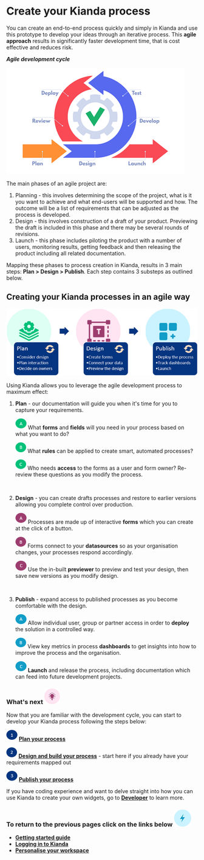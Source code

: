# Create your Kianda process #
You can create an end-to-end process quickly and simply in Kianda and use this prototype to develop your ideas through an iterative process. This **agile approach** results in significantly faster development time, that is cost effective and reduces risk.

***Agile development cycle***

![Agile approach](images/agile.png)

The main phases of an agile project are:

1. Planning - this involves determining the scope of the project, what is it you want to achieve and what end-users will be supported and how. The outcome will be a list of requirements that can be adjusted as the process is developed.
2. Design - this involves construction of a draft of your product. Previewing the draft is included in this phase and there may be several rounds of revisions. 
3. Launch - this phase includes piloting the product with a number of users, monitoring results, getting feedback and then releasing the product including all related documentation.

Mapping these phases to process creation in Kianda, results in 3 main steps: **Plan > Design > Publish**. Each step contains 3 substeps as outlined below.



## Creating your Kianda processes in an agile way ##



![Kianda process creation](images/flowchart.png)


Using Kianda allows you to leverage the agile development process to maximum effect:

1. **Plan** - our documentation will guide you when it's time for you to capture your requirements.

   ![A](images/greena.png) What **forms** and **fields** will you need in your process based on what you want to do?

   ![B](images/greenb.png) What **rules** can be applied to create smart, automated processes?

   ![C](images/greenc.png) Who needs **access** to the forms as a user and form owner? Re-review these questions as you modify the process.
 </br>  

 2. **Design** - you can create drafts processes and restore to earlier versions allowing you complete control over production.

    ![A](images/a.png) Processes are made up of interactive **forms** which you can create at the click of a button.

    ![B](images/b.png) Forms connect to your **datasources** so as your organisation changes, your processes respond accordingly.

    ![C](images/c.png) Use the in-built **previewer** to preview and test your design, then save new versions as you modify design.
</br>

3. **Publish** - expand access to published processes as you become comfortable with the design.

   ![A](images/bluea.png) Allow individual user, group or partner access in order to **deploy** the solution in a controlled way.

   ![B](images/blueb.png) View key metrics in process **dashboards** to get insights into how to improve the process and the organisation.

   ![C](images/bluec.png) **Launch** and release the process, including documentation which can feed into future development projects.
   
   


### What's next  ![Idea icon](images/18.png) ###

Now that you are familiar with the development cycle, you can start to develop your Kianda process following the steps below:

![1](images/one.png)  [**Plan your process**](getting-started/plan_process.md) 

![2](images/two.png)  [**Design and build your process**](getting-started/design_process.md) - start here if you already have your requirements mapped out

![3](images/three.png)  [**Publish your process**](getting-started/publish_process.md)

If you have coding experience and want to delve straight into how you can use Kianda to create your own widgets, go to [**Developer**](getting-started/low_code.md#how-to-get-started-with-developer) to learn more.




### **To return to the previous pages click on the links below**  ![Idea icon](images/10.png) 

- [**Getting started guide**](getting-started/table_of_contents.md)
- **[Logging in to Kianda](getting-started/logging_in.md)**
- **[Personalise your workspace](getting-started/personalise_workspace.md)**

